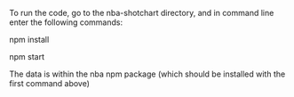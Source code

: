To run the code, go to the nba-shotchart directory, and in command line enter the 
following commands:

npm install

npm start 

The data is within the nba npm package (which should be installed with the first
command above)